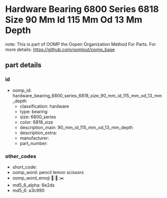 # Hardware Bearing 6800 Series 6818 Size 90 Mm Id 115 Mm Od 13 Mm Depth  

note: This is part of OOMP the Oopen Organization Method For Parts. For more details: https://github.com/oomlout/oomp_base

##  part details





### id
* oomp_id: hardware_bearing_6800_series_6818_size_90_mm_id_115_mm_od_13_mm_depth
  * classification: hardware
  * type: bearing
  * size: 6800_series
  * color: 6818_size
  * description_main: 90_mm_id_115_mm_od_13_mm_depth
  * description_extra: 
  * manufacturer: 
  * part_number: 

### other_codes
* short_code: 
* oomp_word: pencil lemon scissors
* oomp_word_emoji :pencil: :lemon: :scissors:
* md5_6_alpha: 6e2ds
* md5_6: a3c990